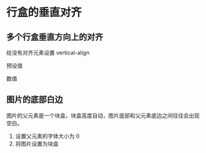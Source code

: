 # 行盒的垂直对齐

## 多个行盒垂直方向上的对齐

给没有对齐元素设置 vertical-align

预设值

数值

## 图片的底部白边

图片的父元素是一个块盒，块盒高度自动，图片底部和父元素底边之间往往会出现空白。

1. 设置父元素的字体大小为 0
2. 将图片设置为块盒
